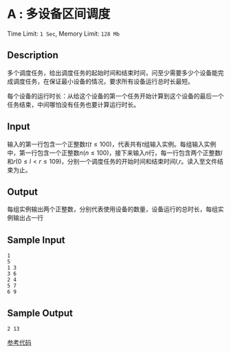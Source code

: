 # A : 多设备区间调度

Time Limit: `1 Sec`,   Memory Limit: `128 Mb`

## Description

多个调度任务，给出调度任务的起始时间和结束时间，问至少需要多少个设备能完成调度任务，在保证最小设备的情况，要求所有设备运行总时长最短。

每个设备的运行时长：从给这个设备的第一个任务开始计算到这个设备的最后一个任务结束，中间哪怕没有任务也要计算运行时长。

## Input

输入的第一行包含一个正整数*t*(*t* ≤ 100)，代表共有*t*组输入实例。每组输入实例中，第一行包含一个正整数*n*(*n* ≤ 100)，接下来输入*n*行，每一行包含两个正整数*l*和*r*(0 ≤ *l* < *r* ≤ 109)，分别一个调度任务的开始时间和结束时间*l*,*r*。读入至文件结束为止。

## Output

每组实例输出两个正整数，分别代表使用设备的数量，设备运行的总时长，每组实例输出占一行

## Sample Input

```
1
5
1 3
3 6
2 4
5 7
6 9
```

## Sample Output

```
2 13
```

[参考代码](../Solution/A.cpp)